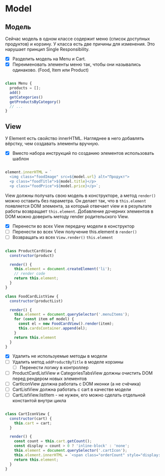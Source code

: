 # Model

## Модель

Сейчас модель в одном классе содержит меню (список доступных продуктов) и корзину. У класса есть две причины для изменения. Это нарушает принцип Single Responsibility.

- [x] Разделить модель на Menu и Cart.
- [x] Переименовать элементы меню так, чтобы они назывались одинаково. (Food, Item или Product)

```JavaScript

class Menu {
  products = [];
  add()
  getCategories()
  getProductsByCategory()
  // ...
}

```

## View

У Element есть свойство innerHTML. Нагляднее в него добавлять вёрстку, чем создавать элементы вручную.

- [x] Вместо набора инструкций по созданию элементов использовать шаблон

```JavaScript

element.innerHTML = `
  <img class="foodImage" src=${model.url} alt="Продукт">
  <p class="foodTitle">${model.title}</p>
  <p class="foodPrice">${model.price}</p>`;

```

View должны получать свою модель в конструкторе, а метод `render()` можно оставить без параметра. Он делает так, что в `this.element` появляется DOM элемента, за который отвечает view и в результате работы возвращает `this.element`. Добавление дочерних элементов в DOM можно доверить методу render родительского View.

- [x] Перенести во всех View передачу модели в конструктор
- [ ] Перенести во всех View получение this.element в `render()`
- [ ] Возвращать из всех `View.render()` `this.element`

```JavaScript

class ProductCardView {
  constructor(product)

  render() {
    this.element = document.createElement('li');
    // render code
    return this.element;
  }
}

class FoodCardListView {
  constructor(productList)

  render() {
    this.element = document.querySelector('.menuItems');
    for (const item of model) {
      const el = new FoodCardView().render(item);
      this.cardsContainer.append(el);
    }
    return this.element
  }
}

```

- [x] Удалить не используемые методы в модели
- [ ] Удалить метод `addProductByTitle` в моделе корзины
  - [ ] Перенести логику в контроллер
- [ ] ProductCardListView и CategoriesTabsView должны очистить DOM перед рендером новых элементов
- [ ] CartIconView должна работать с DOM иконки (а не счёчика)
- [ ] CartListView должна работать с cart в качестве модели
- [ ] CartListView.listItem - не нужен, его можно сделать отдельной константой внутри цикла

```JavaScript

class CartIconView {
  constructor(cart) {
    this.cart = cart;
  }

  render() {
    const count = this.cart.getCount();
    const display = count > 0 ? 'inline-block' : 'none';
    this.element = document.querySelector('.cartIcon');
    this.element.innerHTML = `<span class="orderCount" style="display: ${display}">${count}</span>`
    return this.element;
  }
}

```



